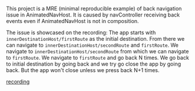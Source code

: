 This project is a MRE (minimal reproducible example) of back navigation issue in AnimatedNavHost.
It is caused by navController receiving back events even if AnimatedNavHost is not in composition.

The issue is showcased on the recording:
The app starts with `innerDestinationHost/firstRoute` as the initial destination.
From there we can navigate to `innerDestinationHost/secondRoute` and `firstRoute`.
We navigate to `innerDestinationHost/secondRoute` from which we can navigate to `firstRoute`.
We navigate to `firstRoute` and go back N times.
We go back to initial destination by going back and we try go close the app by going back.
But the app won't close unless we press back N+1 times.

[recording](recordings/animated-nav-host-back-issue.webm)

